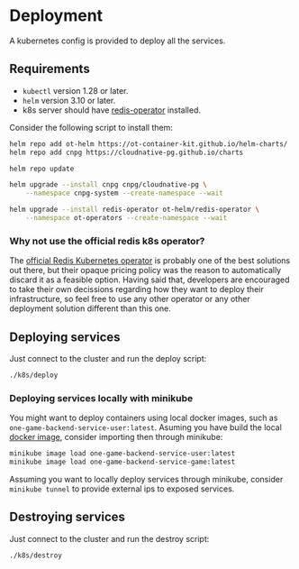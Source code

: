 # Deployment

A kubernetes config is provided to deploy all the services.

## Requirements

- `kubectl` version 1.28 or later.
- `helm` version 3.10 or later.
- k8s server should have [redis-operator](https://github.com/OT-CONTAINER-KIT/redis-operator) installed.

Consider the following script to install them:

```bash
helm repo add ot-helm https://ot-container-kit.github.io/helm-charts/
helm repo add cnpg https://cloudnative-pg.github.io/charts

helm repo update

helm upgrade --install cnpg cnpg/cloudnative-pg \
    --namespace cnpg-system --create-namespace --wait

helm upgrade --install redis-operator ot-helm/redis-operator \
    --namespace ot-operators --create-namespace --wait
```

### Why not use the official redis k8s operator?

The [official Redis Kubernetes operator](https://docs.redis.com/latest/kubernetes/) is probably one of the best solutions out there, but their opaque pricing policy was the reason to automatically discard it as a feasible option. Having said that, developers are encouraged to take their own decissions regarding how they want to deploy their infrastructure, so feel free to use any other operator or any other deployment solution different than this one.

## Deploying services

Just connect to the cluster and run the deploy script:

```bash
./k8s/deploy
```

### Deploying services locally with minikube

You might want to deploy containers using local docker images, such as `one-game-backend-service-user:latest`. Asuming you have build the local [docker image](./docker-images.md), consider importing then through minikube:

```bash
minikube image load one-game-backend-service-user:latest
minikube image load one-game-backend-service-game:latest
```

Assuming you want to locally deploy services through minikube, consider `minikube tunnel` to provide external ips to exposed services.

## Destroying services

Just connect to the cluster and run the destroy script:

```bash
./k8s/destroy
```
